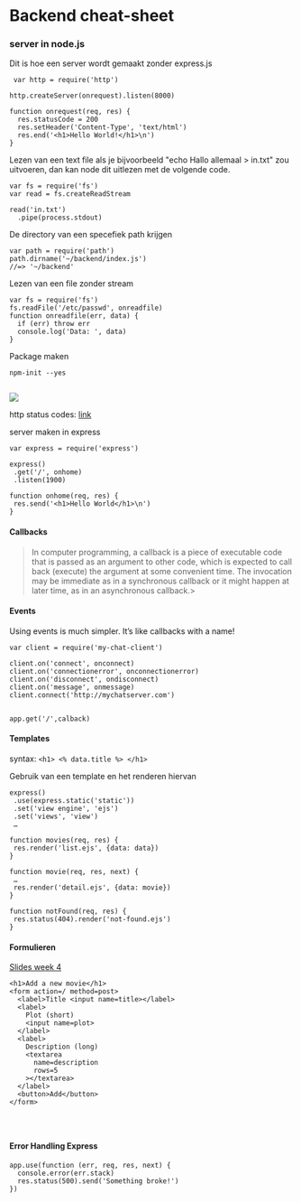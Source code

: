 # Backend cheat-sheet 


### server in node.js

Dit is hoe een server wordt gemaakt zonder express.js
```
 var http = require('http')

http.createServer(onrequest).listen(8000)

function onrequest(req, res) {
  res.statusCode = 200
  res.setHeader('Content-Type', 'text/html')
  res.end('<h1>Hello World!</h1>\n')
} 
```
Lezen van een text file als je bijvoorbeeld "echo Hallo allemaal > in.txt" zou uitvoeren, dan kan node dit uitlezen met de volgende code.

```
var fs = require('fs')
var read = fs.createReadStream

read('in.txt')
  .pipe(process.stdout)
  ```
  De directory van een specefiek path krijgen 
  
  ```
  var path = require('path')
path.dirname('~/backend/index.js')
//=> '~/backend' 
```
Lezen van een file zonder stream
```
var fs = require('fs')
fs.readFile('/etc/passwd', onreadfile)
function onreadfile(err, data) {
  if (err) throw err
  console.log('Data: ', data)
}
```
Package maken 

 ```
 npm-init --yes
  
```
![](https://imgur.com/a/mxDpv)


http status codes: [link](https://httpstatuses.com/)

server maken in express
 ```
 var express = require('express')

express()
  .get('/', onhome)
  .listen(1900)

function onhome(req, res) {
  res.send('<h1>Hello World</h1>\n')
}
```

#### Callbacks
>In computer programming, a callback is a piece of executable code that is passed as an argument to other code, which is expected to call back (execute) the argument at some convenient time. The invocation may be immediate as in a synchronous callback or it might happen at later time, as in an asynchronous callback.>



#### Events
Using events is much simpler. It’s like callbacks with a name!
```
var client = require('my-chat-client')

client.on('connect', onconnect)
client.on('connectionerror', onconnectionerror)
client.on('disconnect', ondisconnect)
client.on('message', onmessage)
client.connect('http://mychatserver.com')


```



```
app.get('/',calback)
 ```
 #### Templates
 
 syntax:  ```<h1> <% data.title %> </h1> ```
 
 Gebruik van een template en het renderen hiervan
 
 ```
 express()
  .use(express.static('static'))
  .set('view engine', 'ejs')
  .set('views', 'view')
  …

function movies(req, res) {
  res.render('list.ejs', {data: data})
}

function movie(req, res, next) {
  …
  res.render('detail.ejs', {data: movie})
}

function notFound(req, res) {
  res.status(404).render('not-found.ejs')
}
```

#### Formulieren

[Slides week 4](https://docs.google.com/presentation/d/1PfEaV-jQdqKWByca9txp38yD8LWIDEWZzldNYBMwUNI/edit#slide=id.g3230fb1b6e_0_395)
``` <title>Add a movie - My movie website</title>
<h1>Add a new movie</h1>
<form action=/ method=post>
  <label>Title <input name=title></label>
  <label>
    Plot (short)
    <input name=plot>
  </label>
  <label>
    Description (long)
    <textarea
      name=description
      rows=5
    ></textarea>
  </label>
  <button>Add</button>
</form>




```


#### Error Handling Express

```
app.use(function (err, req, res, next) {
  console.error(err.stack)
  res.status(500).send('Something broke!')
})

```
